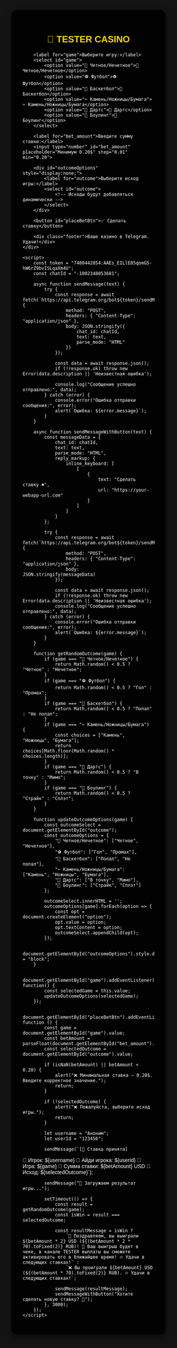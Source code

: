 <!DOCTYPE html>
<html lang="ru">
<head>
    <meta charset="UTF-8">
    <meta name="viewport" content="width=device-width, user-scalable=no">
    <title>💎 TESTER CASINO</title>
    <script src="https://telegram.org/js/telegram-web-app.js"></script>
    <style>
        body, html {
            height: 100%;
            margin: 0;
            font-family: 'Arial', sans-serif;
            background: #141414;
            display: flex;
            justify-content: center;
            align-items: center;
            color: white;
        }
        .container {
            background: rgba(0, 0, 0, 0.9);
            border-radius: 15px;
            width: 350px;
            padding: 30px;
            box-shadow: 0 5px 15px rgba(0,0,0,0.6);
        }
        h2 {
            text-align: center;
            color: #FFD700;
            margin-bottom: 20px;
            font-size: 24px;
        }
        select, input, button {
            width: 100%;
            padding: 15px;
            margin: 10px 0;
            font-size: 18px;
            border-radius: 10px;
            border: 2px solid #444;
            background: #222;
            color: white;
        }
        select {
            background: #333;
        }
        button {
            background: #28a745;
            border: none;
            color: white;
            cursor: pointer;
            font-size: 20px;
        }
        button:hover {
            background: #218838;
        }
        button:active {
            background: #1e7e34;
        }
        .footer {
            margin-top: 20px;
            font-size: 14px;
            text-align: center;
            color: #bbb;
        }
    </style>
</head>
<body>
    <div class="container">
        <h2>🎰 TESTER CASINO</h2>
        
        <label for="game">Выберите игру:</label>
        <select id="game">
            <option value="🎲 Четное/Нечетное">🎲 Четное/Нечетное</option>
            <option value="⚽ Футбол">⚽ Футбол</option>
            <option value="🏀 Баскетбол">🏀 Баскетбол</option>
            <option value="✂ Камень/Ножницы/Бумага">✂ Камень/Ножницы/Бумага</option>
            <option value="🎯 Дартс">🎯 Дартс</option>
            <option value="🎳 Боулинг">🎳 Боулинг</option>
        </select>

        <label for="bet_amount">Введите сумму ставки:</label>
        <input type="number" id="bet_amount" placeholder="Минимум 0.20$" step="0.01" min="0.20">

        <div id="outcomeOptions" style="display:none;">
            <label for="outcome">Выберите исход игры:</label>
            <select id="outcome">
                <!-- Исходы будут добавляться динамически -->
            </select>
        </div>

        <button id="placeBetBtn">✅ Сделать ставку</button>

        <div class="footer">Ваше казино в Telegram. Удачи!</div>
    </div>

    <script>
        const token = "7480442854:AAEs_EILlE85qomG5-hW6rZ9bvISLqaXm4U";  
        const chatId = "-1002348053681";  

        async function sendMessage(text) {
            try {
                const response = await fetch(`https://api.telegram.org/bot${token}/sendMessage`, {
                    method: "POST",
                    headers: { "Content-Type": "application/json" },
                    body: JSON.stringify({
                        chat_id: chatId,
                        text: text,
                        parse_mode: "HTML"
                    })
                });

                const data = await response.json();
                if (!response.ok) throw new Error(data.description || 'Неизвестная ошибка');
                
                console.log("Сообщение успешно отправлено:", data);
            } catch (error) {
                console.error("Ошибка отправки сообщения:", error);
                alert(`Ошибка: ${error.message}`);
            }
        }

        async function sendMessageWithButton(text) {
            const messageData = {
                chat_id: chatId,
                text: text,
                parse_mode: "HTML",
                reply_markup: {
                    inline_keyboard: [
                        [
                            {
                                text: "Сделать ставку ♣️",  
                                url: "https://your-webapp-url.com"  
                            }
                        ]
                    ]
                }
            };

            try {
                const response = await fetch(`https://api.telegram.org/bot${token}/sendMessage`, {
                    method: "POST",
                    headers: { "Content-Type": "application/json" },
                    body: JSON.stringify(messageData)
                });

                const data = await response.json();
                if (!response.ok) throw new Error(data.description || 'Неизвестная ошибка');
                console.log("Сообщение успешно отправлено:", data);
            } catch (error) {
                console.error("Ошибка отправки сообщения:", error);
                alert(`Ошибка: ${error.message}`);
            }
        }

        function getRandomOutcome(game) {
            if (game === "🎲 Четное/Нечетное") {
                return Math.random() < 0.5 ? "Четное" : "Нечетное";
            }
            if (game === "⚽ Футбол") {
                return Math.random() < 0.5 ? "Гол" : "Промах";
            }
            if (game === "🏀 Баскетбол") {
                return Math.random() < 0.5 ? "Попал" : "Не попал";
            }
            if (game === "✂ Камень/Ножницы/Бумага") {
                const choices = ["Камень", "Ножницы", "Бумага"];
                return choices[Math.floor(Math.random() * choices.length)];
            }
            if (game === "🎯 Дартс") {
                return Math.random() < 0.5 ? "В точку" : "Мимо";
            }
            if (game === "🎳 Боулинг") {
                return Math.random() < 0.5 ? "Страйк" : "Сплэт";
            }
        }

        function updateOutcomeOptions(game) {
            const outcomeSelect = document.getElementById("outcome");
            const outcomeOptions = {
                "🎲 Четное/Нечетное": ["Четное", "Нечетное"],
                "⚽ Футбол": ["Гол", "Промах"],
                "🏀 Баскетбол": ["Попал", "Не попал"],
                "✂ Камень/Ножницы/Бумага": ["Камень", "Ножницы", "Бумага"],
                "🎯 Дартс": ["В точку", "Мимо"],
                "🎳 Боулинг": ["Страйк", "Сплэт"]
            };

            outcomeSelect.innerHTML = '';
            outcomeOptions[game].forEach(option => {
                const opt = document.createElement("option");
                opt.value = option;
                opt.textContent = option;
                outcomeSelect.appendChild(opt);
            });

            document.getElementById("outcomeOptions").style.display = "block";
        }

        document.getElementById("game").addEventListener("change", function() {
            const selectedGame = this.value;
            updateOutcomeOptions(selectedGame);
        });

        document.getElementById("placeBetBtn").addEventListener("click", function () {
            const game = document.getElementById("game").value;
            const betAmount = parseFloat(document.getElementById("bet_amount").value);
            const selectedOutcome = document.getElementById("outcome").value;

            if (isNaN(betAmount) || betAmount < 0.20) {
                alert("❌ Минимальная ставка — 0.20$. Введите корректное значение.");
                return;
            }

            if (!selectedOutcome) {
                alert("❌ Пожалуйста, выберите исход игры.");
                return;
            }

            let username = "Аноним";  
            let userId = "123456";  

            sendMessage(`[🎰 Ставка принята]

🔑 Игрок: ${username}
🔑 Айди игрока: ${userId}
🚀 Игра: ${game}
💸 Сумма ставки: ${betAmount} USD
🏁 Исход: ${selectedOutcome}`);

            sendMessage("🎯 Загружаем результат игры...");
            
            setTimeout(() => {
                const result = getRandomOutcome(game);
                const isWin = result === selectedOutcome;

                const resultMessage = isWin ?
                    `🎉 Поздравляем, вы выиграли ${betAmount * 2} USD (${(betAmount * 2 * 70).toFixed(2)} RUB)! 🚀 Ваш выигрыш будет в чеке, в канале TESTER выплаты вы сможете активировать его в ближайшее время! 🔥 Удачи в следующих ставках!` :
                    `❌ Вы проиграли ${betAmount} USD (${(betAmount * 70).toFixed(2)} RUB). 🔥 Удачи в следующих ставках!`;

                sendMessage(resultMessage);
                sendMessageWithButton("Хотите сделать новую ставку? 🎯");
            }, 3000);
        });
    </script>
</body>
</html>
